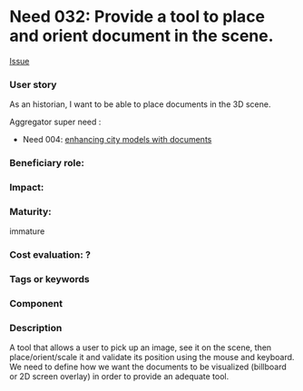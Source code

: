
# Need 032: Provide a tool to place and orient document in the scene.

[Issue](https://github.com/MEPP-team/RICT/issues/45)

### User story

As an historian, I want to be able to place documents in the 3D scene.

Aggregator super need :
* Need 004: [enhancing city models with documents](Need004.md)

### Beneficiary role: 

### Impact: 


### Maturity: 
immature

### Cost evaluation: ?

### Tags or keywords

### Component


### Description
A tool that allows a user to pick up an image, see it on the scene, then place/orient/scale it and validate its position using the mouse and keyboard.
We need to define how we want the documents to be visualized (billboard or 2D screen overlay) in order to provide an adequate tool.
